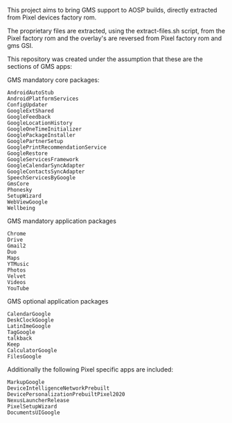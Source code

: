 This project aims to bring GMS support to AOSP builds, directly extracted from Pixel devices factory rom.

The proprietary files are extracted, using the extract-files.sh script, from the Pixel factory rom and the overlay's are reversed from Pixel factory rom and gms GSI.

This repository was created under the assumption that these are the sections of GMS apps:


GMS mandatory core packages:
```
AndroidAutoStub
AndroidPlatformServices
ConfigUpdater
GoogleExtShared
GoogleFeedback
GoogleLocationHistory
GoogleOneTimeInitializer
GooglePackageInstaller
GooglePartnerSetup
GooglePrintRecommendationService
GoogleRestore
GoogleServicesFramework
GoogleCalendarSyncAdapter
GoogleContactsSyncAdapter
SpeechServicesByGoogle
GmsCore
Phonesky
SetupWizard
WebViewGoogle
Wellbeing
```

GMS mandatory application packages
```
Chrome
Drive
Gmail2
Duo
Maps
YTMusic
Photos
Velvet
Videos
YouTube
```

GMS optional application packages
```
CalendarGoogle
DeskClockGoogle
LatinImeGoogle
TagGoogle
talkback
Keep
CalculatorGoogle
FilesGoogle
```

Additionally the following Pixel specific apps are included:
```
MarkupGoogle
DeviceIntelligenceNetworkPrebuilt
DevicePersonalizationPrebuiltPixel2020
NexusLauncherRelease
PixelSetupWizard
DocumentsUIGoogle
```
